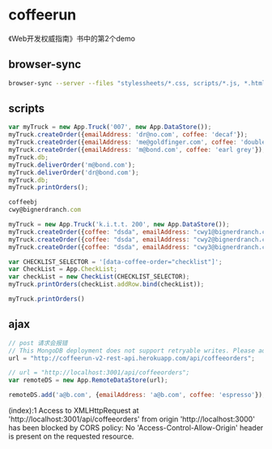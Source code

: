 # coffeerun

《Web开发权威指南》书中的第2个demo

## browser-sync

```bash
browser-sync --server --files "stylessheets/*.css, scripts/*.js, *.html"

```

## scripts

```js
var myTruck = new App.Truck('007', new App.DataStore());
myTruck.createOrder({emailAddress: 'dr@no.com', coffee: 'decaf'});
myTruck.createOrder({emailAddress: 'me@goldfinger.com', coffee: 'double mocha'});
myTruck.createOrder({emailAddress: 'm@bond.com', coffee: 'earl grey'});
myTruck.db;
myTruck.deliverOrder('m@bond.com');
myTruck.deliverOrder('dr@bond.com');
myTruck.db;
myTruck.printOrders();

coffeebj
cwy@bignerdranch.com

myTruck = new App.Truck('k.i.t.t. 200', new App.DataStore());
myTruck.createOrder({coffee: "dsda", emailAddress: "cwy1@bignerdranch.com", size: "tall", flavor: "", strength: "30"})
myTruck.createOrder({coffee: "dsda", emailAddress: "cwy2@bignerdranch.com", size: "tall", flavor: "", strength: "30"})
myTruck.createOrder({coffee: "dsda", emailAddress: "cwy3@bignerdranch.com", size: "tall", flavor: "", strength: "30"})

var CHECKLIST_SELECTOR = '[data-coffee-order="checklist"]';
var CheckList = App.CheckList;
var checkList = new CheckList(CHECKLIST_SELECTOR);
myTruck.printOrders(checkList.addRow.bind(checkList));

myTruck.printOrders()

```

## ajax

```js
// post 请求会报错
// This MongoDB deployment does not support retryable writes. Please add retryWrites=false to your connection string.
url = "http://coffeerun-v2-rest-api.herokuapp.com/api/coffeeorders";

// url = "http://localhost:3001/api/coffeeorders";
var remoteDS = new App.RemoteDataStore(url);

remoteDS.add('a@b.com', {emailAddress: 'a@b.com', coffee: 'espresso'});

```

(index):1 Access to XMLHttpRequest at 'http://localhost:3001/api/coffeeorders' from origin 'http://localhost:3000' has been blocked by CORS policy: No 'Access-Control-Allow-Origin' header is present on the requested resource.
